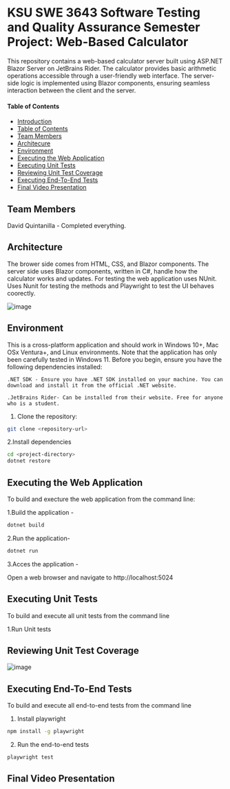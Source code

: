 # KSU SWE 3643 Software Testing and Quality Assurance Semester Project: Web-Based Calculator
This repository contains a web-based calculator server built using ASP.NET Blazor Server on JetBrains Rider. The calculator provides basic arithmetic operations accessible through a user-friendly web interface. The server-side logic is implemented using Blazor components, ensuring seamless interaction between the client and the server.


#### Table of Contents

-  [Introduction](#ksu-swe-3643-software-testing-and-quality-assurance-semester-project-web-based-calulator)
-  [Table of Contents](#table-of-contents)
-  [Team Members](#team-members)
-  [Architecure](#architecture)
-  [Environment](#environment)
-  [Executing the Web Application](#Executing-the-web-application)
-  [Executing Unit Tests](#executing-unit-tests)
-  [Reviewing Unit Test Coverage](#reviewing-unit-test-coverage)
-  [Executing End-To-End Tests](#executing-end-to-end-tests)
-  [Final Video Presentation](#final-video-presentation)
  
## Team Members
David Quintanilla - Completed everything. 

## Architecture
The brower side comes from HTML, CSS, and Blazor components. The server side uses Blazor components, written in C#, handle how the calculator works and updates. For testing the web application uses NUnit. Uses Nunit for testing the methods and Playwright to test the UI behaves coorectly. 

![image](https://github.com/davidqm7/TestingQAProject/assets/128763329/126ea783-ec29-454c-9b57-089caf03c65d)


## Environment 

This is a cross-platform application and should work in Windows 10+, Mac OSx Ventura+, and Linux environments. Note that the application has only been carefully tested in Windows 11.
Before you begin, ensure you have the following dependencies installed:

    .NET SDK - Ensure you have .NET SDK installed on your machine. You can download and install it from the official .NET website.

    .JetBrains Rider- Can be installed from their website. Free for anyone who is a student. 

1. Clone the repository:
```bash
git clone <repository-url>
```
2.Install dependencies 
```bash
cd <project-directory>
dotnet restore
```

## Executing the Web Application
To build and execture the web application from the command line: 

1.Build the application -
```bash
dotnet build
```
2.Run the application-
```bash
dotnet run
```
3.Acces the application -

Open a web browser and navigate to http://localhost:5024

## Executing Unit Tests
To build and execute all unit tests from the command line

1.Run Unit tests

## Reviewing Unit Test Coverage
![image](https://github.com/davidqm7/TestingQAProject/assets/128763329/8b7f4a86-1b9d-420a-9cf0-dfedad4a4527)

## Executing End-To-End Tests
To build and execute all end-to-end tests from the command line

1. Install playwright
```bash
npm install -g playwright
```
2. Run the end-to-end tests
```bash
playwright test
```

## Final Video Presentation


